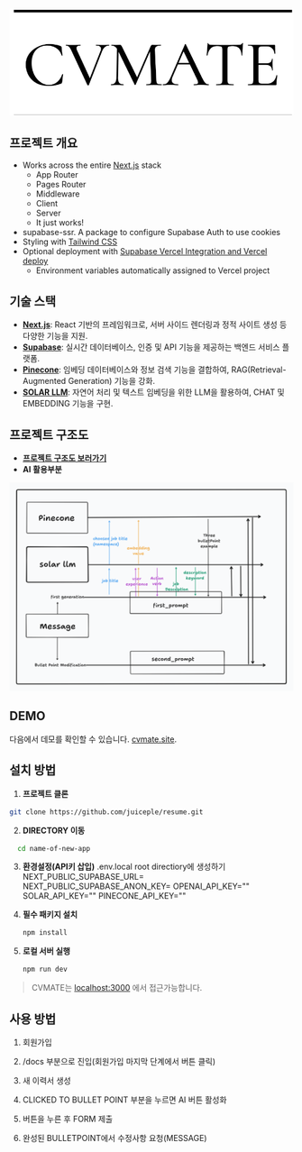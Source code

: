 # <a href="https://www.cvmate.site/">
  <img alt="CVMATE LOGO" src="./public/images/resume.png">
</a>
<br/>

## 프로젝트 개요
- Works across the entire [Next.js](https://nextjs.org) stack
  - App Router
  - Pages Router
  - Middleware
  - Client
  - Server
  - It just works!
- supabase-ssr. A package to configure Supabase Auth to use cookies
- Styling with [Tailwind CSS](https://tailwindcss.com)
- Optional deployment with [Supabase Vercel Integration and Vercel deploy](#deploy-your-own)
  - Environment variables automatically assigned to Vercel project

## 기술 스택

- **[Next.js](https://nextjs.org/)**: React 기반의 프레임워크로, 서버 사이드 렌더링과 정적 사이트 생성 등 다양한 기능을 지원.
- **[Supabase](https://supabase.com/)**: 실시간 데이터베이스, 인증 및 API 기능을 제공하는 백엔드 서비스 플랫폼.
- **[Pinecone](https://www.pinecone.io/)**: 임베딩 데이터베이스와 정보 검색 기능을 결합하여, RAG(Retrieval-Augmented Generation) 기능을 강화.
- **[SOLAR LLM](https://ko.upstage.ai/)**: 자연어 처리 및 텍스트 임베딩을 위한 LLM을 활용하여, CHAT 및 EMBEDDING 기능을 구현.

## 프로젝트 구조도
- **[프로젝트 구조도 보러가기](https://www.tldraw.com/s/v2_c_6OIL_xyhLqdY8hOVt9tLB?d=v-3717.-2261.10707.5631.owtTHk2bAUkSlG696SNMj)**
- **AI 활용부분**
<img alt="AI 구조도" src="./public/images/AISTRUCTURE.png">

## DEMO

다음에서 데모를 확인할 수 있습니다. [cvmate.site](https://www.cvmate.site/).

## 설치 방법

1. **프로젝트 클론**

  ```bash
  git clone https://github.com/juiceple/resume.git
  ```

2. **DIRECTORY 이동**

  ```bash
    cd name-of-new-app
  ```

3. **환경설정(API키 삽입)**
   .env.local root directiory에 생성하기
   NEXT_PUBLIC_SUPABASE_URL= 
   NEXT_PUBLIC_SUPABASE_ANON_KEY=
   OPENAI_API_KEY=""
   SOLAR_API_KEY=""
   PINECONE_API_KEY=""

4. **필수 패키지 설치**
   ```bash
   npm install
   ```

5. **로컬 서버 실행**
   ```bash
   npm run dev
   ```

>CVMATE는 [localhost:3000](http://localhost:3000/) 에서 접근가능합니다.

## 사용 방법
1. 회원가입

2. /docs 부분으로 진입(회원가입 마지막 단계에서 버튼 클릭)

3. 새 이력서 생성

4. CLICKED TO BULLET POINT 부분을 누르면 AI 버튼 활성화

5. 버튼을 누른 후 FORM 제출

6. 완성된 BULLETPOINT에서 수정사항 요청(MESSAGE)